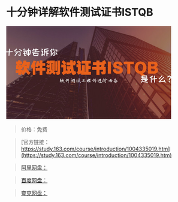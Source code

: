 # 十分钟详解软件测试证书ISTQB

![img](../../../assets/study163/free/63DBCF6A8E2C4702FA2E8B9FD66CC863.jpg)

> 价格：免费

> [官方链接：https://study.163.com/course/introduction/1004335019.htm](https://study.163.com/course/introduction/1004335019.htm)

> [阿里网盘：]()

> [百度网盘：]()

> [夸克网盘：]()
